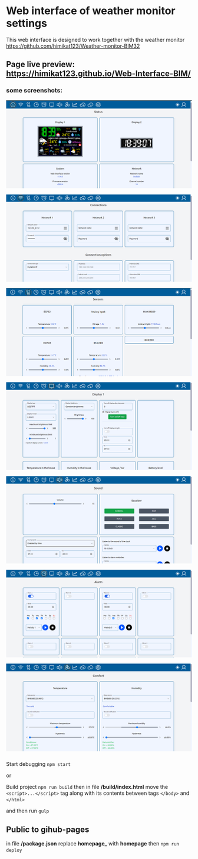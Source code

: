 # Web interface of weather monitor settings

This web interface is designed to work together with the weather monitor https://github.com/himikat123/Weather-monitor-BIM32

## Page live preview: https://himikat123.github.io/Web-Interface-BIM/

### some screenshots:
<p align="center"><img src="img/status.png" alt="web interface BIM "></p>
<p align="center"><img src="img/connections.png" alt="web interface BIM"></p>
<p align="center"><img src="img/sensors.png" alt="web interface BIM"></p>
<p align="center"><img src="img/display.png" alt="web interface BIM"></p>
<p align="center"><img src="img/sound.png" alt="web interface BIM"></p>
<p align="center"><img src="img/alarm.png" alt="web interface BIM"></p>
<p align="center"><img src="img/comfort.png" alt="web interface BIM"></p>

###
Start debugging
    `npm start`

or

Build project `npm run build` then in file **/build/index.html** move the `<script>...</script>` tag along with its contents between tags `</body>` and `</html>`

and then run `gulp`


## Public to gihub-pages
in file **/package.json** replace **homepage_** with **homepage**
then `npm run deploy`